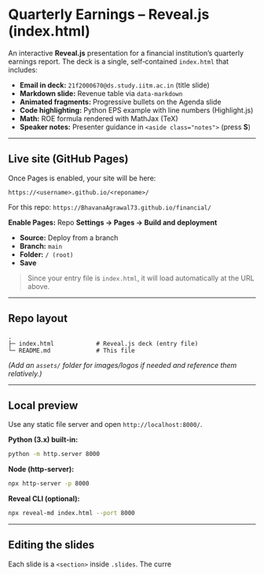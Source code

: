 # Quarterly Earnings – Reveal.js (index.html)

An interactive **Reveal.js** presentation for a financial institution’s quarterly earnings report. The deck is a single, self‑contained `index.html` that includes:

* **Email in deck:** `21f2000670@ds.study.iitm.ac.in` (title slide)
* **Markdown slide:** Revenue table via `data-markdown`
* **Animated fragments:** Progressive bullets on the Agenda slide
* **Code highlighting:** Python EPS example with line numbers (Highlight.js)
* **Math:** ROE formula rendered with MathJax (TeX)
* **Speaker notes:** Presenter guidance in `<aside class="notes">` (press **S**)

---

## Live site (GitHub Pages)

Once Pages is enabled, your site will be here:

```
https://<username>.github.io/<reponame>/
```

For this repo: `https://BhavanaAgrawal73.github.io/financial/`

**Enable Pages:** Repo **Settings → Pages → Build and deployment**

* **Source:** Deploy from a branch
* **Branch:** `main`
* **Folder:** `/ (root)`
* **Save**

> Since your entry file is `index.html`, it will load automatically at the URL above.

---

## Repo layout

```
.
├─ index.html            # Reveal.js deck (entry file)
└─ README.md             # This file
```

*(Add an `assets/` folder for images/logos if needed and reference them relatively.)*

---

## Local preview

Use any static file server and open `http://localhost:8000/`.

**Python (3.x) built‑in:**

```bash
python -m http.server 8000
```

**Node (http-server):**

```bash
npx http-server -p 8000
```

**Reveal CLI (optional):**

```bash
npx reveal-md index.html --port 8000
```

---

## Editing the slides

Each slide is a `<section>` inside `.slides`. The curre
